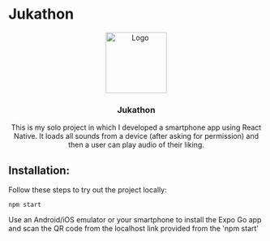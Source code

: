 # Jukathon 

<p align="center">
    <img src="https://external-content.duckduckgo.com/iu/?u=https%3A%2F%2Ffotoblog.jakuba.cz%2Fwp-content%2Fuploads%2FJ_logo.png&f=1&nofb=1" alt="Logo" width="120" height="120">

  <h3 align="center">Jukathon</h3>

  <p align="center">
    This is my solo project in which I developed a smartphone app using React Native. It loads all sounds from a device (after asking for permission) and then a user can play audio of their liking.
    <br />

## Installation:

Follow these steps to try out the project locally:

```
npm start
```
Use an Android/iOS emulator or your smartphone to install the Expo Go app and scan the QR code from the localhost link provided from the 'npm start'
